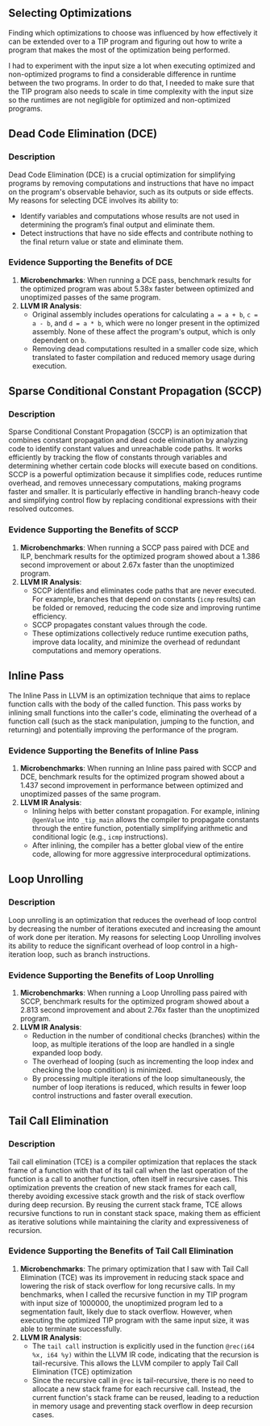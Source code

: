 ## Selecting Optimizations
Finding which optimizations to choose was influenced by how effectively it can be extended over to a TIP program and figuring out how to write a program that makes the most of the optimization being performed.

I had to experiment with the input size a lot when executing optimized and non-optimized programs to find a considerable difference in runtime between the two programs. In order to do that, I needed to make sure that the TIP program also needs to scale in time complexity with the input size so the runtimes are not negligible for optimized and non-optimized programs.

## Dead Code Elimination (DCE)
### Description
Dead Code Elimination (DCE) is a crucial optimization for simplifying programs by removing computations and instructions that have no impact on the program's observable behavior, such as its outputs or side effects. My reasons for selecting DCE involves its ability to:

- Identify variables and computations whose results are not used in determining the program’s final output and eliminate them.
- Detect instructions that have no side effects and contribute nothing to the final return value or state and eliminate them.

### **Evidence Supporting the Benefits of DCE**

1. **Microbenchmarks**: When running a DCE pass, benchmark results for the optimized program was about 5.38x faster between optimized and unoptimized passes of the same program. 
2. **LLVM IR Analysis**:
   - Original assembly includes operations for calculating `a = a + b`, `c = a - b`, and `d = a * b`, which were no longer present in the optimized assembly. None of these affect the program's output, which is only dependent on `b`.
   - Removing dead computations resulted in a smaller code size, which translated to faster compilation and reduced memory usage during execution.

## Sparse Conditional Constant Propagation (SCCP)
### Description
Sparse Conditional Constant Propagation (SCCP) is an optimization that combines constant propagation and dead code elimination by analyzing code to identify constant values and unreachable code paths. It works efficiently by tracking the flow of constants through variables and determining whether certain code blocks will execute based on conditions. SCCP is a powerful optimization because it simplifies code, reduces runtime overhead, and removes unnecessary computations, making programs faster and smaller. It is particularly effective in handling branch-heavy code and simplifying control flow by replacing conditional expressions with their resolved outcomes.
### **Evidence Supporting the Benefits of SCCP**

1. **Microbenchmarks**: When running a SCCP pass paired with DCE and ILP, benchmark results for the optimized program showed about a 1.386 second improvement or about 2.67x faster than the unoptimized program.
2. **LLVM IR Analysis**: 
   - SCCP identifies and eliminates code paths that are never executed. For example, branches that depend on constants (`icmp` results) can be folded or removed, reducing the code size and improving runtime efficiency.
   - SCCP propagates constant values through the code.
   - These optimizations collectively reduce runtime execution paths, improve data locality, and minimize the overhead of redundant computations and memory operations.

## Inline Pass
The Inline Pass in LLVM is an optimization technique that aims to replace function calls with the body of the called function. This pass works by inlining small functions into the caller's code, eliminating the overhead of a function call (such as the stack manipulation, jumping to the function, and returning) and potentially improving the performance of the program.
### **Evidence Supporting the Benefits of Inline Pass**

1. **Microbenchmarks**: When running an Inline pass paired with SCCP and DCE, benchmark results for the optimized program showed about a 1.437 second improvement in performance between optimized and unoptimized passes of the same program.
2. **LLVM IR Analysis**:
   - Inlining helps with better constant propagation. For example, inlining `@genValue` into `_tip_main` allows the compiler to propagate constants through the entire function, potentially simplifying arithmetic and conditional logic (e.g., `icmp` instructions).
   - After inlining, the compiler has a better global view of the entire code, allowing for more aggressive interprocedural optimizations.

## Loop Unrolling
### Description
Loop unrolling is an optimization that reduces the overhead of loop control by decreasing the number of iterations executed and increasing the amount of work done per iteration. My reasons for selecting Loop Unrolling involves its ability to reduce the significant overhead of loop control in a high-iteration loop, such as branch instructions.

### Evidence Supporting the Benefits of Loop Unrolling
1. **Microbenchmarks**: When running a Loop Unrolling pass paired with SCCP, benchmark results for the optimized program showed about a 2.813 second improvement and about 2.76x faster than the unoptimized program.
2. **LLVM IR Analysis**:
   - Reduction in the number of conditional checks (branches) within the loop, as multiple iterations of the loop are handled in a single expanded loop body.
   - The overhead of looping (such as incrementing the loop index and checking the loop condition) is minimized.
   - By processing multiple iterations of the loop simultaneously, the number of loop iterations is reduced, which results in fewer loop control instructions and faster overall execution.

## Tail Call Elimination
### Description
Tail call elimination (TCE) is a compiler optimization that replaces the stack frame of a function with that of its tail call when the last operation of the function is a call to another function, often itself in recursive cases. This optimization prevents the creation of new stack frames for each call, thereby avoiding excessive stack growth and the risk of stack overflow during deep recursion. By reusing the current stack frame, TCE allows recursive functions to run in constant stack space, making them as efficient as iterative solutions while maintaining the clarity and expressiveness of recursion.

### Evidence Supporting the Benefits of Tail Call Elimination
1. **Microbenchmarks**: The primary optimization that I saw with Tail Call Elimination (TCE) was its improvement in reducing stack space and lowering the risk of stack overflow for long recursive calls. In my benchmarks, when I called the recursive function in my TIP program with input size of 1000000, the unoptimized program led to a segmentation fault, likely due to stack overflow. However, when executing the optimized TIP program with the same input size, it was able to terminate successfully.
2. **LLVM IR Analysis**:
   - The `tail call` instruction is explicitly used in the function `@rec(i64 %x, i64 %y)` within the LLVM IR code, indicating that the recursion is tail-recursive. This allows the LLVM compiler to apply Tail Call Elimination (TCE) optimization
   - Since the recursive call in `@rec` is tail-recursive, there is no need to allocate a new stack frame for each recursive call. Instead, the current function's stack frame can be reused, leading to a reduction in memory usage and preventing stack overflow in deep recursion cases.

